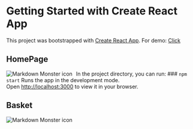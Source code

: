 # Getting Started with Create React App

This project was bootstrapped with [Create React App](https://github.com/facebook/create-react-app).  For demo: [Click](http://amazon-clone-ecru-mu.vercel.app/)

   ## HomePage
     

 <img src="https://i.hizliresim.com/u7mjf7q.png"
     alt="Markdown Monster icon"
     style="float: left; margin-right: 10px;" />
     
In the project directory, you can run: ### `npm start` Runs the app in the development mode.\
Open [http://localhost:3000](http://localhost:3000) to view it in your browser.
 
 
 ## Basket
     

 <img src="https://i.hizliresim.com/rycn4pu.png"
     alt="Markdown Monster icon"
     style="float: left; margin-right: 10px;" />

     


     
